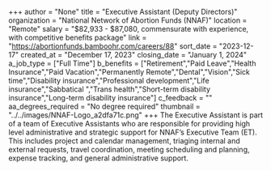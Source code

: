 +++
author = "None"
title = "Executive Assistant (Deputy Directors)"
organization = "National Network of Abortion Funds (NNAF)"
location = "Remote"
salary = "$82,933 - $87,080, commensurate with experience, with competitive benefits package"
link = "https://abortionfunds.bamboohr.com/careers/88"
sort_date = "2023-12-17"
created_at = "December 17, 2023"
closing_date = "January 1, 2024"
a_job_type = ["Full Time"]
b_benefits = ["Retirement","Paid Leave","Health Insurance","Paid Vacation","Permanently Remote","Dental","Vision","Sick time","Disability insurance","Professional development","Life insurance","Sabbatical ","Trans health","Short-term disability insurance","Long-term disability insurance"]
c_feedback = ""
aa_degrees_required = "No degree required"
thumbnail = "../../images/NNAF-Logo_a2dfa71c.png"
+++
The Executive Assistant is part of a team of Executive Assistants who are responsible for providing high level administrative and strategic support for NNAF’s Executive Team (ET). This includes project and calendar management, triaging internal and external requests, travel coordination, meeting scheduling and planning, expense tracking, and general administrative support. 